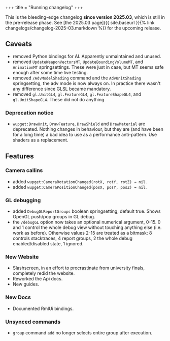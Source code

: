 +++
title = "Running changelog"
+++

This is the bleeding-edge changelog **since version 2025.03**, which is still in the pre-release phase.
See [the 2025.03 page]({{ site.baseurl }}{% link changelogs/changelog-2025-03.markdown %}) for the upcoming release.

## Caveats

- removed Python bindings for AI. Apparently unmaintained and unused.
- removed `UpdateWeaponVectorsMT`, `UpdateBoundingVolumeMT`, and `AnimationMT` springsettings. These were just in case, but MT seems safe enough after some time live testing.
- removed `/AdvModelShading` command and the `AdvUnitShading` springsetting, the adv mode is now always on. In practice there wasn't any difference since GLSL became mandatory.
- removed `gl.UnitGL4`, `gl.FeatureGL4`, `gl.FeatureShapeGL4`, and `gl.UnitShapeGL4`. These did not do anything.

### Deprecation notice

- `wupget:DrawUnit`, `DrawFeature`, `DrawShield` and `DrawMaterial` are deprecated.
  Nothing changes in behaviour, but they are (and have been for a long time) a bad idea to use as a performance anti-pattern.
  Use shaders as a replacement.

## Features

### Camera callins

- added `wupget:CameraRotationChanged(rotX, rotY, rotZ) → nil`.
- added `wupget:CameraPositionChanged(posX, posY, posZ) → nil`.

### GL debugging

- added `DebugGLReportGroups` boolean springsetting, default true. Shows OpenGL push/pop groups in GL debug.
- the `/debugGL` option now takes an optional numerical argument, 0-15.
  0 and 1 control the whole debug view without touching anything else (i.e. work as before).
  Otherwise values 2-15 are treated as a bitmask: 8 controls stacktraces, 4 report groups, 2 the whole debug enabled/disabled state, 1 ignored.

### New Website

- Slashscreen, in an effort to procrastinate from university finals, completely redid the website.
- Reworked the Api docs.
- New guides.

### New Docs

- Documented RmlUi bindings.

### Unsynced commands

- `group` command `add` no longer selects entire group after execution.
